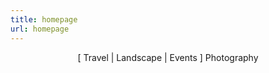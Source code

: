 ```yaml
---
title: homepage
url: homepage
---
```


<div align="center">
	<p>
        [ Travel | Landscape | Events ] Photography
	</p>

</div>


